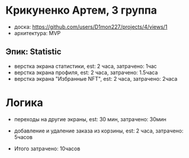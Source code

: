 # Крикуненко Артем, 3 группа
- доска: https://github.com/users/D1mon227/projects/4/views/1
- архитектура: MVP

## Эпик: Statistic
- верстка экрана статистики, est: 2 часа, затрачено: 1час
- верстка экрана профиля, est: 2 часа, затрачено: 1.5часа
- верстка экрана "Избранные NFT", est: 2 часа, затрачено: 2часа

# Логика
- переходы на другие экраны, est: 30 мин, затрачено: 30мин
- добавление и удаление заказа из корзины, est: 2 часа, затрачено: 5часов

- Итого затрачено: 10часов
